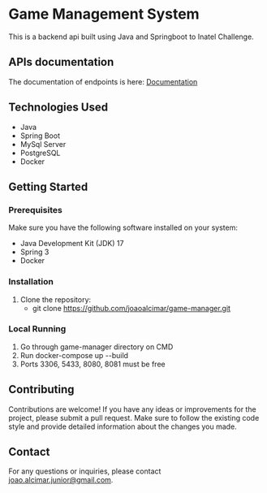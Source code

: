 # **Game Management System**
This is a backend api built using Java and Springboot to Inatel Challenge.

## APIs documentation

The documentation of endpoints is here: [Documentation](https://github.com/joaoalcimar/game-manager/blob/develop/Documentation.pdf)

## **Technologies Used**
- Java
- Spring Boot
- MySql Server
- PostgreSQL
- Docker

## **Getting Started**

### **Prerequisites**
Make sure you have the following software installed on your system:

- Java Development Kit (JDK) 17
- Spring 3
- Docker

### **Installation**
1. Clone the repository:
    - git clone https://github.com/joaoalcimar/game-manager.git


### **Local Running**

1. Go through game-manager directory on CMD
2. Run docker-compose up --build
3. Ports 3306, 5433, 8080, 8081 must be free

## **Contributing**
Contributions are welcome! If you have any ideas or improvements for the project, please submit a pull request. Make sure to follow the existing code style and provide detailed information about the changes you made.

## **Contact**
For any questions or inquiries, please contact joao.alcimar.junior@gmail.com.
